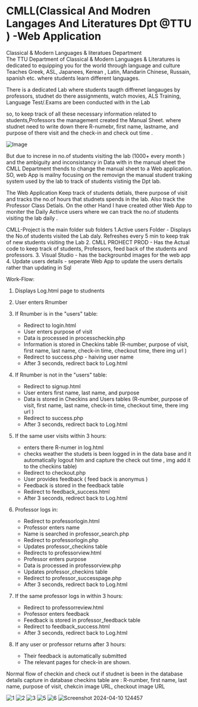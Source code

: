 # CMLL(Classical And Modren Langages And Literatures Dpt @TTU ) -Web Application

Classical & Modern Languages & literatues Department  
The TTU Department of Classical & Modern Languages & Literatures is dedicated to equipping you for the world through language and culture 
Teaches Greek, ASL, Japanees, Kerean , Latin, Mandarin Chinese, Russain, spanish etc. where students learn different languages. 

 There is a dedicated Lab where students taugth diffrenet langauges by professors, studnet do there assignments, watch movies, ALS Training, Language Test/.Exams  are been conducted with in the Lab 

 so, to keep track of all these necessary information related to students,Professors the management created the Manual Sheet. where studnet need to write down there R-numebr, first name, lastname, and purpose of there visit and the check-in and check out time . 
 
![Image](https://github.com/HariMadhamanchi9/CMLL-Project/assets/82075476/a3184dbe-31a5-4653-9e6b-14d0ccc13562)

But due to increse in no.of students visiting the lab (1000+ every month ) and the ambiguity and inconsistancy in Data with in the manual sheet the CMLL Department thends to change the manual sheet to a Web application.  
SO, web App is mailny focusing on the removign the manual student traking system used by the lab to track of students vistinig the Dpt lab. 

The Web Application Keep track of students detials, there purpose of visit and tracks the no.of hours that studnets spends in the lab. Also track the Professor Class Detials. 
On the other Hand I have created other Web App to moniter the Daily Activce users where we can track the no.of students visiting the lab daily . 

CMLL-Project is the main folder 
sub folders 
1.Active users  Folder - Displays the No.of students visited the Lab daly. Refreshes every 5 min to keep trak of new students visiting the Lab 
2. CMLL PROHECT PROD  - Has the Actual code to keep track of students, Professors, feed back of the students and professors. 
3. Visual Studio   - has the backgrounbd images for the web app
4. Update users details - seperate Web App to update the users dertails rather than updating in Sql 

Work-Flow:

1. Displays  Log.html page to studnents
2. User enters Rnumber
3. If Rnumber is in the "users" table:
   - Redirect to login.html
   - User enters purpose of visit
   - Data is processed in processcheckin.php
   - Information is stored in Checkins table  (R-number, purpose of visit, first name, last name, check-in time, checkout time, there img url  )
   - Redirect to success.php - haiving user name 
   - After 3 seconds, redirect back to Log.html
4. If Rnumber is not in the "users" table:
   - Redirect to signup.html
   - User enters first name, last name, and purpose
   - Data is stored in Checkins and Users tables (R-number, purpose of visit, first name, last name, check-in time, checkout time, there img url  )
   - Redirect to success.php
   - After 3 seconds, redirect back to Log.html
5. If the same user visits within 3 hours:
   - enters there R-numer in log.html
   - checks weather the studets is been logged in in the data base and it automatically logout him and capture the check out time , img add it to the checkins table)
   - Redirect to checkout.php
   - User provides feedback ( feed back is anonymus ) 
   - Feedback is stored in the feedback table
   - Redirect to feedback_success.html
   - After 3 seconds, redirect back to Log.html

6. Professor logs in:
   - Redirect to professorlogin.html
   - Professor enters name
   - Name is searched in professor_search.php
   - Redirect to professorlogin.php
   - Updates professor_checkins table
   - Redirects to professorview.html
   - Professor enters purpose
   - Data is processed in professorview.php
   - Updates professor_checkins table
   - Redirect to professor_successpage.php
   - After 3 seconds, redirect back to Log.html
7. If the same professor logs in within 3 hours:
   - Redirect to professorreview.html
   - Professor enters feedback
   - Feedback is stored in professor_feedback table
   - Redirect to feedback_success.html
   - After 3 seconds, redirect back to Log.html
8. If any user or professor returns after 3 hours:
   - Their feedback is automatically submitted
   - The relevant pages for check-in are shown.

Normal flow of checkin and check out if studnet is been in the database 
details capture in database checkins table are : R-number, first name, last name, purpose of visit, chekcin image URL, checkout image URL  

![1](https://github.com/HariMadhamanchi9/CMLL-Project/assets/82075476/babbdfa9-eadb-4f69-b565-1b9e4eecdf0a)
![2](https://github.com/HariMadhamanchi9/CMLL-Project/assets/82075476/5df69b28-b3bf-479c-87b3-36e1b86cd779)
![3](https://github.com/HariMadhamanchi9/CMLL-Project/assets/82075476/eb328950-3edf-4975-b5b2-60ab45637893)
![5](https://github.com/HariMadhamanchi9/CMLL-Project/assets/82075476/3690fe1a-5c34-447f-b50d-a99da139fbdb)
![6](https://github.com/HariMadhamanchi9/CMLL-Project/assets/82075476/057906ed-e363-4efd-a139-0fac026b71a1)
![Screenshot 2024-04-10 124457](https://github.com/HariMadhamanchi9/CMLL-Project/assets/82075476/354a2b03-db10-4929-a04f-9acf6555e456)




